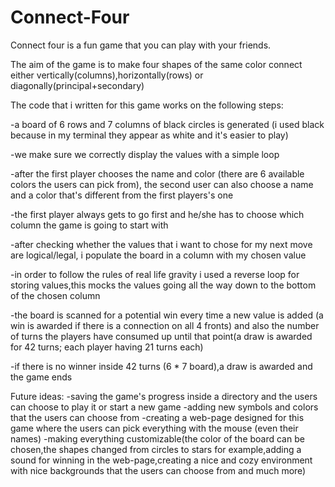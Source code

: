 # Connect-Four

Connect four is a fun game that you can play with your friends.

The aim of the game is to make four shapes of the same color connect either vertically(columns),horizontally(rows) or diagonally(principal+secondary)

The code that i written for this game works on the following steps:

-a board of 6 rows and 7 columns of black circles is generated (i used black because in my terminal they appear as white and it's easier to play)

-we make sure we correctly display the values with a simple loop

-after the first player chooses the name and color (there are 6 available colors the users can pick from), the second user can also choose a name and a color that's different from the first players's one

-the first player always gets to go first and he/she has to choose which column the game is going to start with

-after checking whether the values that i want to chose for my next move are logical/legal, i populate the board in a column with my chosen value

-in order to follow the rules of real life gravity i used a reverse loop for storing values,this mocks the values going all the way down to the bottom of the chosen column

-the board is scanned for a potential win every time a new value is added (a win is awarded if there is a connection on all 4 fronts) and also the number of turns the players have consumed up until that point(a draw is awarded for 42 turns; each player having 21 turns each)

-if there is no winner inside 42 turns (6 * 7 board),a draw is awarded and the game ends

Future ideas:
-saving the game's progress inside a directory and the users can choose to play it or start a new game
-adding new symbols and colors that the users can choose from
-creating a web-page designed for this game where the users can pick everything with the mouse (even their names)
-making everything customizable(the color of the board can be chosen,the shapes changed from circles to stars for example,adding a sound for winning in the web-page,creating a nice and cozy environment with nice backgrounds that the users can choose from and much more)

